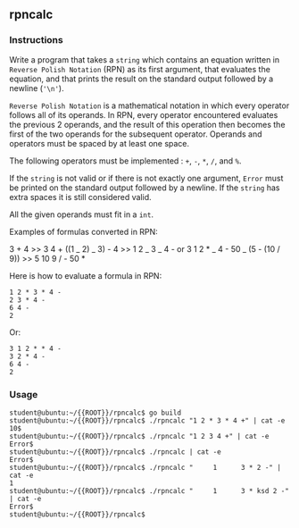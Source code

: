 ## rpncalc

### Instructions

Write a program that takes a `string` which contains an equation written in
`Reverse Polish Notation` (RPN) as its first argument, that evaluates the equation, and that
prints the result on the standard output followed by a newline (`'\n'`).

`Reverse Polish Notation` is a mathematical notation in which every operator
follows all of its operands. In RPN, every operator encountered evaluates the
previous 2 operands, and the result of this operation then becomes the first of
the two operands for the subsequent operator. Operands and operators must be
spaced by at least one space.

The following operators must be implemented : `+`, `-`, `*`, `/`, and `%`.

If the `string` is not valid or if there is not exactly one argument, `Error` must be printed
on the standard output followed by a newline.
If the `string` has extra spaces it is still considered valid.

All the given operands must fit in a `int`.

Examples of formulas converted in RPN:

3 + 4 >> 3 4 +
((1 _ 2) _ 3) - 4 >> 1 2 _ 3 _ 4 - or 3 1 2 \* _ 4 -
50 _ (5 - (10 / 9)) >> 5 10 9 / - 50 \*

Here is how to evaluate a formula in RPN:

```
1 2 * 3 * 4 -
2 3 * 4 -
6 4 -
2
```

Or:

```
3 1 2 * * 4 -
3 2 * 4 -
6 4 -
2
```

### Usage

```console
student@ubuntu:~/{{ROOT}}/rpncalc$ go build
student@ubuntu:~/{{ROOT}}/rpncalc$ ./rpncalc "1 2 * 3 * 4 +" | cat -e
10$
student@ubuntu:~/{{ROOT}}/rpncalc$ ./rpncalc "1 2 3 4 +" | cat -e
Error$
student@ubuntu:~/{{ROOT}}/rpncalc$ ./rpncalc | cat -e
Error$
student@ubuntu:~/{{ROOT}}/rpncalc$ ./rpncalc "     1      3 * 2 -" | cat -e
1
student@ubuntu:~/{{ROOT}}/rpncalc$ ./rpncalc "     1      3 * ksd 2 -" | cat -e
Error$
student@ubuntu:~/{{ROOT}}/rpncalc$
```
